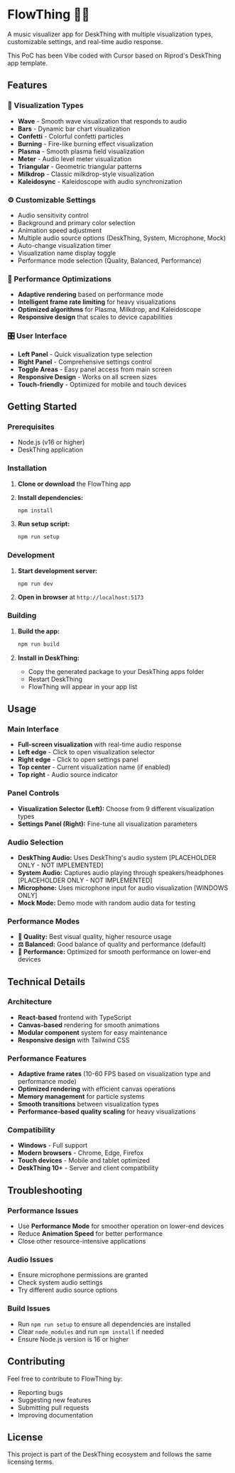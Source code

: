 # FlowThing 🎵✨

A music visualizer app for DeskThing with multiple visualization types, customizable settings, and real-time audio response.

This PoC has been Vibe coded with Cursor based on Riprod's DeskThing app template.

## Features

### 🎨 Visualization Types
- **Wave** - Smooth wave visualization that responds to audio
- **Bars** - Dynamic bar chart visualization
- **Confetti** - Colorful confetti particles
- **Burning** - Fire-like burning effect visualization
- **Plasma** - Smooth plasma field visualization
- **Meter** - Audio level meter visualization
- **Triangular** - Geometric triangular patterns
- **Milkdrop** - Classic milkdrop-style visualization
- **Kaleidosync** - Kaleidoscope with audio synchronization

### ⚙️ Customizable Settings
- Audio sensitivity control
- Background and primary color selection
- Animation speed adjustment
- Multiple audio source options (DeskThing, System, Microphone, Mock)
- Auto-change visualization timer
- Visualization name display toggle
- Performance mode selection (Quality, Balanced, Performance)

### 🚀 Performance Optimizations
- **Adaptive rendering** based on performance mode
- **Intelligent frame rate limiting** for heavy visualizations
- **Optimized algorithms** for Plasma, Milkdrop, and Kaleidoscope
- **Responsive design** that scales to device capabilities

### 🎛️ User Interface
- **Left Panel** - Quick visualization type selection
- **Right Panel** - Comprehensive settings control
- **Toggle Areas** - Easy panel access from main screen
- **Responsive Design** - Works on all screen sizes
- **Touch-friendly** - Optimized for mobile and touch devices

## Getting Started

### Prerequisites
- Node.js (v16 or higher)
- DeskThing application

### Installation

1. **Clone or download** the FlowThing app
2. **Install dependencies:**
   ```bash
   npm install
   ```

3. **Run setup script:**
   ```bash
   npm run setup
   ```

### Development

1. **Start development server:**
   ```bash
   npm run dev
   ```

2. **Open in browser** at `http://localhost:5173`

### Building

1. **Build the app:**
   ```bash
   npm run build
   ```

2. **Install in DeskThing:**
   - Copy the generated package to your DeskThing apps folder
   - Restart DeskThing
   - FlowThing will appear in your app list

## Usage

### Main Interface
- **Full-screen visualization** with real-time audio response
- **Left edge** - Click to open visualization selector
- **Right edge** - Click to open settings panel
- **Top center** - Current visualization name (if enabled)
- **Top right** - Audio source indicator

### Panel Controls
- **Visualization Selector (Left):** Choose from 9 different visualization types
- **Settings Panel (Right):** Fine-tune all visualization parameters

### Audio Selection
- **DeskThing Audio:** Uses DeskThing's audio system [PLACEHOLDER ONLY - NOT IMPLEMENTED]
- **System Audio:** Captures audio playing through speakers/headphones [PLACEHOLDER ONLY - NOT IMPLEMENTED]
- **Microphone:** Uses microphone input for audio visualization [WINDOWS ONLY]
- **Mock Mode:** Demo mode with random audio data for testing

### Performance Modes
- **🎨 Quality:** Best visual quality, higher resource usage
- **⚖️ Balanced:** Good balance of quality and performance (default)
- **🚀 Performance:** Optimized for smooth performance on lower-end devices

## Technical Details

### Architecture
- **React-based** frontend with TypeScript
- **Canvas-based** rendering for smooth animations
- **Modular component** system for easy maintenance
- **Responsive design** with Tailwind CSS

### Performance Features
- **Adaptive frame rates** (10-60 FPS based on visualization type and performance mode)
- **Optimized rendering** with efficient canvas operations
- **Memory management** for particle systems
- **Smooth transitions** between visualization types
- **Performance-based quality scaling** for heavy visualizations

### Compatibility
- **Windows** - Full support
- **Modern browsers** - Chrome, Edge, Firefox
- **Touch devices** - Mobile and tablet optimized
- **DeskThing 10+** - Server and client compatibility

## Troubleshooting

### Performance Issues
- Use **Performance Mode** for smoother operation on lower-end devices
- Reduce **Animation Speed** for better performance
- Close other resource-intensive applications

### Audio Issues
- Ensure microphone permissions are granted
- Check system audio settings
- Try different audio source options

### Build Issues
- Run `npm run setup` to ensure all dependencies are installed
- Clear `node_modules` and run `npm install` if needed
- Ensure Node.js version is 16 or higher

## Contributing

Feel free to contribute to FlowThing by:
- Reporting bugs
- Suggesting new features
- Submitting pull requests
- Improving documentation

## License

This project is part of the DeskThing ecosystem and follows the same licensing terms.



